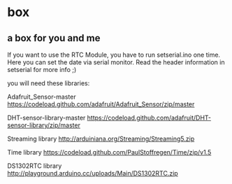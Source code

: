 # box
a box for you and me
-------------------
If you want to use the RTC Module, you have to run setserial.ino one time. Here you can set the date via serial monitor.
Read the header information in setserial for more info ;)

you will need these libraries:

Adafruit_Sensor-master https://codeload.github.com/adafruit/Adafruit_Sensor/zip/master

DHT-sensor-library-master https://codeload.github.com/adafruit/DHT-sensor-library/zip/master

Streaming library http://arduiniana.org/Streaming/Streaming5.zip

Time library https://codeload.github.com/PaulStoffregen/Time/zip/v1.5

DS1302RTC library http://playground.arduino.cc/uploads/Main/DS1302RTC.zip
